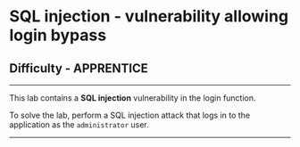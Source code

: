 
# SQL injection - vulnerability allowing login bypass

## Difficulty - APPRENTICE

---

This lab contains a **SQL injection** vulnerability in the login function.

To solve the lab, perform a SQL injection attack that logs in to the application as the ```administrator``` user. 

---

